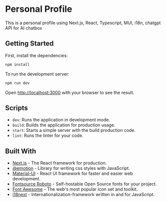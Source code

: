 # Personal Profile

This is a personal profile using Next.js, React, Typescript, MUI, i18n, chatgpt API for AI chatbox

## Getting Started

First, install the dependencies:

```bash
npm install
```

To run the development server:

```bash
npm run dev
```

Open [http://localhost:3000](http://localhost:3000) with your browser to see the result.

## Scripts

- `dev`: Runs the application in development mode.
- `build`: Builds the application for production usage.
- `start`: Starts a simple server with the build production code.
- `lint`: Runs the linter for your code.

## Built With

- [Next.js](https://nextjs.org/) - The React framework for production.
- [@emotion](https://emotion.sh/docs/introduction) - Library for writing css styles with JavaScript.
- [Material-UI](https://mui.com/) - React UI framework for faster and easier web development.
- [Fontsource Roboto](https://fontsource.org/fonts/roboto) - Self-hostable Open Source fonts for your project.
- [Font Awesome](https://fontawesome.com/) - The web's most popular icon set and toolkit.
- [i18next](https://www.i18next.com/) - Internationalization-framework written in and for JavaScript.
